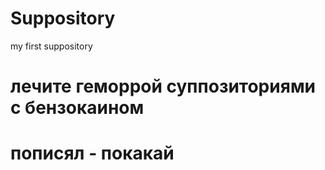 # Suppository
my first suppository
# лечите геморрой суппозиториями с бензокаином
# пописял - покакай